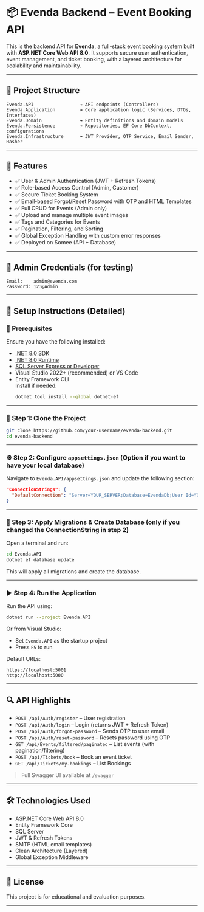 
# 📦 Evenda Backend – Event Booking API

This is the backend API for **Evenda**, a full-stack event booking system built with **ASP.NET Core Web API 8.0**. It supports secure user authentication, event management, and ticket booking, with a layered architecture for scalability and maintainability.

---

## 🧱 Project Structure

```
Evenda.API                 → API endpoints (Controllers)
Evenda.Application         → Core application logic (Services, DTOs, Interfaces)
Evenda.Domain              → Entity definitions and domain models
Evenda.Persistence         → Repositories, EF Core DbContext, configurations
Evenda.Infrastructure      → JWT Provider, OTP Service, Email Sender, Hasher
```

---

## 🚀 Features

- ✅ User & Admin Authentication (JWT + Refresh Tokens)
- ✅ Role-based Access Control (Admin, Customer)
- ✅ Secure Ticket Booking System
- ✅ Email-based Forgot/Reset Password with OTP and HTML Templates
- ✅ Full CRUD for Events (Admin only)
- ✅ Upload and manage multiple event images
- ✅ Tags and Categories for Events
- ✅ Pagination, Filtering, and Sorting
- ✅ Global Exception Handling with custom error responses
- ✅ Deployed on Somee (API + Database)

---

## 🔐 Admin Credentials (for testing)

```
Email:    admin@evenda.com  
Password: 123@Admin
```

---

## 🔧 Setup Instructions (Detailed)

### 📌 Prerequisites

Ensure you have the following installed:

- [.NET 8.0 SDK](https://dotnet.microsoft.com/en-us/download)
- [.NET 8.0 Runtime](https://dotnet.microsoft.com/en-us/download/dotnet/8.0/runtime)
- [SQL Server Express or Developer](https://www.microsoft.com/en-us/sql-server/sql-server-downloads)
- Visual Studio 2022+ (recommended) or VS Code
- Entity Framework CLI  
  Install if needed:  
  ```bash
  dotnet tool install --global dotnet-ef
  ```

---

### 📂 Step 1: Clone the Project

```bash
git clone https://github.com/your-username/evenda-backend.git
cd evenda-backend
```

---

### ⚙️ Step 2: Configure `appsettings.json` (Option if you want to have your local database)

Navigate to `Evenda.API/appsettings.json` and update the following section:

```json
"ConnectionStrings": {
  "DefaultConnection": "Server=YOUR_SERVER;Database=EvendaDb;User Id=YOUR_USER;Password=YOUR_PASSWORD;TrustServerCertificate=True;"
}
```

---

### 🧱 Step 3: Apply Migrations & Create Database (only if you changed the ConnectionString in step 2)

Open a terminal and run:

```bash
cd Evenda.API
dotnet ef database update
```

This will apply all migrations and create the database.

---

### ▶️ Step 4: Run the Application

Run the API using:

```bash
dotnet run --project Evenda.API
```

Or from Visual Studio:
- Set `Evenda.API` as the startup project
- Press `F5` to run

Default URLs:
```
https://localhost:5001
http://localhost:5000
```

---

## 🔍 API Highlights

- `POST /api/Auth/register` – User registration
- `POST /api/Auth/login` – Login (returns JWT + Refresh Token)
- `POST /api/Auth/forgot-password` – Sends OTP to user email
- `POST /api/Auth/reset-password` – Resets password using OTP
- `GET /api/Events/filtered/paginated` – List events (with pagination/filtering)
- `POST /api/Tickets/book` – Book an event ticket
- `GET /api/Tickets/my-bookings` – List Bookings

> Full Swagger UI available at `/swagger`

---

## 🛠 Technologies Used

- ASP.NET Core Web API 8.0
- Entity Framework Core
- SQL Server
- JWT & Refresh Tokens
- SMTP (HTML email templates)
- Clean Architecture (Layered)
- Global Exception Middleware

---

## 📄 License

This project is for educational and evaluation purposes.

---
